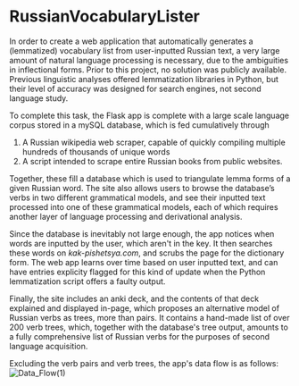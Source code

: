 # RussianVocabularyLister


In order to create a web application that automatically generates a (lemmatized) vocabulary list from user-inputted Russian text, a very large amount of natural language processing is necessary, due to the ambiguities in inflectional forms. Prior to this project, no solution was publicly available. Previous linguistic analyses offered lemmatization libraries in Python, but their level of accuracy was designed for search engines, not second language study. 

To complete this task, the Flask app is complete with a large scale language corpus stored in a mySQL database, which is fed cumulatively through 
1) A Russian wikipedia web scraper, capable of quickly compiling multiple hundreds of thousands of unique words
2) A script intended to scrape entire Russian books from public websites. 

Together, these fill a database which is used to triangulate lemma forms of a given Russian word. The site also allows users to browse the database’s verbs in two different grammatical models, and see their inputted text processed into one of these grammatical models, each of which requires another layer of language processing and derivational analysis.

Since the database is inevitably not large enough, the app notices when words are inputted by the user, which aren't in the key. It then searches these words on *kak-pishetsya.com*, and scrubs the page for the dictionary form. The web app learns over time based on user inputted text, and can have entries explicity flagged for this kind of update when the Python lemmatization script offers a faulty output.

Finally, the site includes an anki deck, and the contents of that deck explained and displayed in-page, which proposes an alternative model of Russian verbs as trees, more than pairs. It contains a hand-made list of over 200 verb trees, which, together with the database's tree output, amounts to a fully comprehensive list of Russian verbs for the purposes of second language acquisition.

Excluding the verb pairs and verb trees, the app's data flow is as follows:
![Data_Flow(1)](https://user-images.githubusercontent.com/66894106/226199680-4d344a79-e3c7-4856-ac34-a4baeeb3aed2.png)

